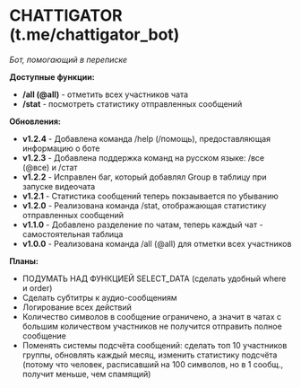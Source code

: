 # CHATTIGATOR (t.me/chattigator_bot)
*Бот, помогающий в переписке*

__Доступные функции:__
- __/all (@all)__ - отметить всех участников чата
- __/stat__ - посмотреть статистику отправленных сообщений

__Обновления:__
- __v1.2.4__ - Добавлена команда /help (/помощь), предоставляющая информацию о боте
- __v1.2.3__ - Добавлена поддержка команд на русском языке: /все (@все) и /стат
- __v1.2.2__ - Исправлен баг, который добавлял Group в таблицу при запуске видеочата
- __v1.2.1__ - Статистика сообщений теперь покзаывается по убыванию
- __v1.2.0__ - Реализована команда /stat, отображающая статистику отправленных сообщений
- __v1.1.0__ - Добавлено разделение по чатам, теперь каждый чат - самостоятельная таблица
- __v1.0.0__ - Реализована команда /all (@all) для отметки всех участников

__Планы:__
- ПОДУМАТЬ НАД ФУНКЦИЕЙ SELECT_DATA (сделать удобный where и order)
- Сделать субтитры к аудио-сообщениям
- Логирование всех действий
- Количество символов в сообщение ограничено, а значит в чатах с большим количеством участников не получится отправить полное сообщение
- Поменять системы подсчёта сообщений: сделать топ 10 участников группы, обновлять каждый месяц, изменить статистику подсчёта (потому что человек, расписавший на 100 символов, но в 1 сообщ., получит меньше, чем спамящий)
